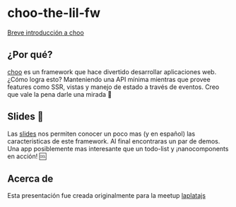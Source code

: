 # choo-the-lil-fw
[Breve introducción a choo](http://intro-a-choo.surge.sh/)

## ¿Por qué?

[choo](https://github.com/choojs/choo) es un framework que hace divertido desarrollar aplicaciones web. 
¿Cómo logra esto? Manteniendo una API mínima mientras que provee features como SSR, vistas y manejo de estado a través de eventos.
Creo que vale la pena darle una mirada :eyes:

## Slides :steam_locomotive:

Las [slides](http://intro-a-choo.surge.sh/) nos permiten conocer un poco mas (y en español) las caracteristicas de este framework.
Al final encontraras un par de demos. Una app posiblemente mas interesante que un todo-list y ¡nanocomponents en acción! :cool:

## Acerca de

Esta presentación fue creada originalmente para la meetup [laplatajs](http://laplatajs.github.io/)
